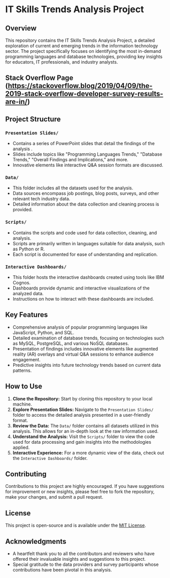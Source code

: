 # IT Skills Trends Analysis Project

## Overview
This repository contains the IT Skills Trends Analysis Project, a detailed exploration of current and emerging trends in the information technology sector. The project specifically focuses on identifying the most in-demand programming languages and database technologies, providing key insights for educators, IT professionals, and industry analysts.


## Stack Overflow Page (https://stackoverflow.blog/2019/04/09/the-2019-stack-overflow-developer-survey-results-are-in/)
## Project Structure

### `Presentation Slides/`
- Contains a series of PowerPoint slides that detail the findings of the analysis .
- Slides include topics like "Programming Languages Trends," "Database Trends," "Overall Findings and Implications," and more.
- Innovative elements like interactive Q&A session formats are discussed.

### `Data/`
- This folder includes all the datasets used for the analysis.
- Data sources encompass job postings, blog posts, surveys, and other relevant tech industry data.
- Detailed information about the data collection and cleaning process is provided.

### `Scripts/`
- Contains the scripts and code used for data collection, cleaning, and analysis.
- Scripts are primarily written in languages suitable for data analysis, such as Python or R.
- Each script is documented for ease of understanding and replication.

### `Interactive Dashboards/`
- This folder hosts the interactive dashboards created using tools like IBM Cognos.
- Dashboards provide dynamic and interactive visualizations of the analyzed data.
- Instructions on how to interact with these dashboards are included.

## Key Features

- Comprehensive analysis of popular programming languages like JavaScript, Python, and SQL.
- Detailed examination of database trends, focusing on technologies such as MySQL, PostgreSQL, and various NoSQL databases.
- Presentation of findings includes innovative elements like augmented reality (AR) overlays and virtual Q&A sessions to enhance audience engagement.
- Predictive insights into future technology trends based on current data patterns.

## How to Use

1. **Clone the Repository:** Start by cloning this repository to your local machine.
2. **Explore Presentation Slides:** Navigate to the `Presentation Slides/` folder to access the detailed analysis presented in a user-friendly format.
3. **Review the Data:** The `Data/` folder contains all datasets utilized in this analysis. This allows for an in-depth look at the raw information used.
4. **Understand the Analysis:** Visit the `Scripts/` folder to view the code used for data processing and gain insights into the methodologies applied.
5. **Interactive Experience:** For a more dynamic view of the data, check out the `Interactive Dashboards/` folder.

## Contributing

Contributions to this project are highly encouraged. If you have suggestions for improvement or new insights, please feel free to fork the repository, make your changes, and submit a pull request. 

## License

This project is open-source and is available under the [MIT License](LICENSE).

## Acknowledgments

- A heartfelt thank you to all the contributors and reviewers who have offered their invaluable insights and suggestions to this project.
- Special gratitude to the data providers and survey participants whose contributions have been pivotal in this analysis.
